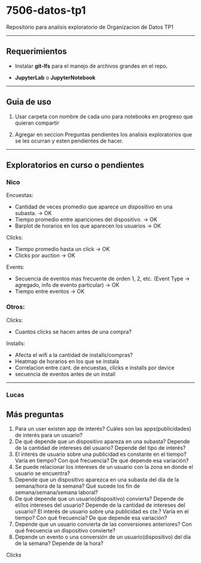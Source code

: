# 7506-datos-tp1

Repositorio para analisis exploratorio de Organizacion de Datos TP1 

-----------------
## Requerimientos

* Instalar **git-lfs** para el manejo de archivos grandes en el repo.

* **JupyterLab** o **JupyterNotebook**

--------------
## Guia de uso

1. Usar carpeta con nombre de cada uno para notebooks en progreso que quieran compartir

2. Agregar en seccion Preguntas pendientes los analisis exploratorios que se les ocurran y esten pendientes de hacer.

---------------------------
## Exploratorios en curso o pendientes

### Nico

Encuestas: 
* Cantidad de veces promedio que aparece un dispositivo en una subasta. -> OK
* Tiempo promedio entre apariciones del dispositivo. -> OK
* Barplot de horarios en los que aparecen los usuarios -> OK

Clicks:
* Tiempo promedio hasta un click -> OK 
* Clicks por auction -> OK

Events: 
* Secuencia de eventos mas frecuente de orden 1, 2, etc. (Event Type -> agregado, info de evento particular) -> OK
* Tiempo entre eventos -> OK

### Otros: 

Clicks:
* Cuantos clicks se hacen antes de una compra? 

Installs: 
* Afecta el wifi a la cantidad de installs/compras?
* Heatmap de horarios en los que se instala
* Correlacion entre cant. de encuestas, clicks e installs por device
* secuencia de eventos antes de un install
---------------------------
### Lucas
## Más preguntas
1. Para un user existen app de interés? Cuáles son las apps(publicidades) de interés para un usuario?
2. De qué depende que un dispositivo apareza en una subasta? Depende de la cantidad de intereses del usuario? Depende del tipo de interés?
3. El interés de usuario sobre una publicidad es constante en el tiempo? Varía en tiempo? Con qué frecuencia? De qué depende esa variación?
4. Se puede relacionar los intereses de un usuario con la zona en donde el usuario se encuentra?
5. Depende que un dispositivo aparezca en una subasta del día de la semana/hora de la semana? Qué sucede los fin de semana/semana/semana laboral?
6. De qué depende que un usuario(dispositivo) convierta? Depende de el/los intereses del usuario? Depende de la cantidad de intereses del usuario? El interés de usuario sobre una publicidad es cte.? Varía en el tiempo? Con qué frecuencia? De que depende esa variación?
8. Depende que un usuario convierta de las conversiones anteriores? Con qué frecuencia un dispositivo convierte?
9. Depende un evento o una conversión de un usuario(dispositivo) del día de la semana? Depende de la hora?

Clicks



